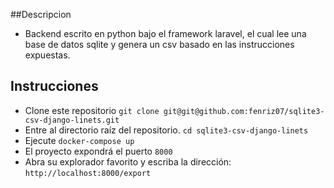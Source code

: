 
##Descripcion

  - Backend escrito en python bajo el framework laravel, el cual lee una base de datos sqlite y genera un csv basado en las instrucciones expuestas.

## Instrucciones

- Clone este repositorio ```git clone git@git@github.com:fenriz07/sqlite3-csv-django-linets.git```
- Entre al directorio raíz del repositorio. ```cd sqlite3-csv-django-linets```
- Ejecute ```docker-compose up```
- El proyecto expondrá el puerto ```8000```
- Abra su explorador favorito y escriba la dirección: ```http://localhost:8000/export```
